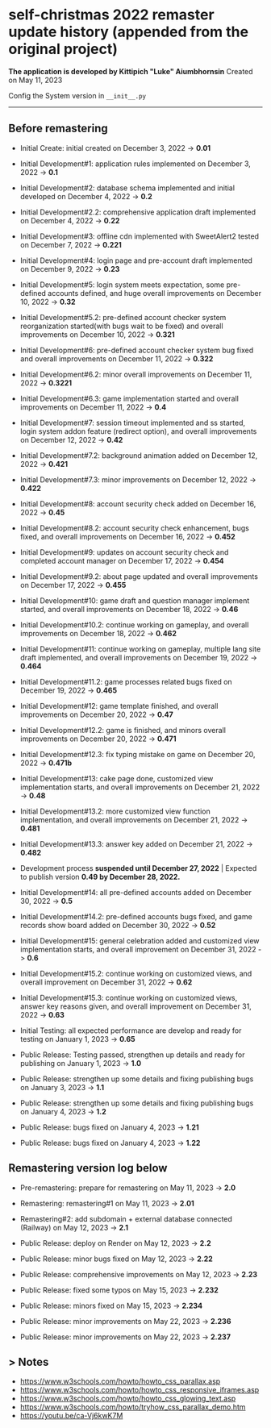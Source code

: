 # self-christmas 2022 remaster update history (appended from the original project)

**The application is developed by Kittipich "Luke" Aiumbhornsin**
Created on May 11, 2023

Config the System version in `__init__.py`

---

## **Before remastering**

- Initial Create: initial created on December 3, 2022 -> **0.01**

- Initial Development#1: application rules implemented on December 3, 2022 -> **0.1**

- Initial Development#2: database schema implemented and initial developed on December 4, 2022 -> **0.2**

- Initial Development#2.2: comprehensive application draft implemented on December 4, 2022 -> **0.22**

- Initial Development#3: offline cdn implemented with SweetAlert2 tested on December 7, 2022 -> **0.221**

- Initial Development#4: login page and pre-account draft implemented on December 9, 2022 -> **0.23**

- Initial Development#5: login system meets expectation, some pre-defined accounts defined, and huge overall improvements on December 10, 2022 -> **0.32**

- Initial Development#5.2: pre-defined account checker system reorganization started(with bugs wait to be fixed) and overall improvements on December 10, 2022 -> **0.321**

- Initial Development#6: pre-defined account checker system bug fixed and overall improvements on December 11, 2022 -> **0.322**

- Initial Development#6.2: minor overall improvements on December 11, 2022 -> **0.3221**

- Initial Development#6.3: game implementation started and overall improvements on December 11, 2022 -> **0.4**

- Initial Development#7: session timeout implemented and ss started, login system addon feature (redirect option), and overall improvements on December 12, 2022 -> **0.42**

- Initial Development#7.2: background animation added on December 12, 2022 -> **0.421**

- Initial Development#7.3: minor improvements on December 12, 2022 -> **0.422**

- Initial Development#8: account security check added on December 16, 2022 -> **0.45**

- Initial Development#8.2: account security check enhancement, bugs fixed, and overall improvements on December 16, 2022 -> **0.452**

- Initial Development#9: updates on account security check and completed account manager on December 17, 2022 -> **0.454**

- Initial Development#9.2: about page updated and overall improvements on December 17, 2022 -> **0.455**

- Initial Development#10: game draft and question manager implement started, and overall improvements on December 18, 2022 -> **0.46**

- Initial Development#10.2: continue working on gameplay, and overall improvements on December 18, 2022 -> **0.462**

- Initial Development#11: continue working on gameplay, multiple lang site draft implemented, and overall improvements on December 19, 2022 -> **0.464**

- Initial Development#11.2: game processes related bugs fixed on December 19, 2022 -> **0.465**

- Initial Development#12: game template finished, and overall improvements on December 20, 2022 -> **0.47**

- Initial Development#12.2: game is finished, and minors overall improvements on December 20, 2022 -> **0.471**

- Initial Development#12.3: fix typing mistake on game on December 20, 2022 -> **0.471b**

- Initial Development#13: cake page done, customized view implementation starts, and overall improvements on December 21, 2022 -> **0.48**

- Initial Development#13.2: more customized view function implementation, and overall improvements on December 21, 2022 -> **0.481**

- Initial Development#13.3: answer key added on December 21, 2022 -> **0.482**

- Development process **suspended until December 27, 2022** | Expected to publish version **0.49 by December 28, 2022.**

- Initial Development#14: all pre-defined accounts added on December 30, 2022 -> **0.5**

- Initial Development#14.2: pre-defined accounts bugs fixed, and game records show board added on December 30, 2022 -> **0.52**

- Initial Development#15: general celebration added and customized view implementation starts, and overall improvement on December 31, 2022 -> **0.6**

- Initial Development#15.2: continue working on customized views, and overall improvement on December 31, 2022 -> **0.62**

- Initial Development#15.3: continue working on customized views, answer key reasons given, and overall improvement on December 31, 2022 -> **0.63**

- Initial Testing: all expected performance are develop and ready for testing on January 1, 2023 -> **0.65**

- Public Release: Testing passed, strengthen up details and ready for publishing on January 1, 2023 -> **1.0**

- Public Release: strengthen up some details and fixing publishing bugs on January 3, 2023 -> **1.1**

- Public Release: strengthen up some details and fixing publishing bugs on January 4, 2023 -> **1.2**

- Public Release: bugs fixed on January 4, 2023 -> **1.21**

- Public Release: bugs fixed on January 4, 2023 -> **1.22**

## **Remastering version log below**

- Pre-remastering: prepare for remastering on May 11, 2023 -> **2.0**

- Remastering: remastering#1 on May 11, 2023 -> **2.01**

- Remastering#2: add subdomain + external database connected (Railway) on May 12, 2023 -> **2.1**

- Public Release: deploy on Render on May 12, 2023 -> **2.2**

- Public Release: minor bugs fixed on May 12, 2023 -> **2.22**

- Public Release: comprehensive improvements on May 12, 2023 -> **2.23**

- Public Release: fixed some typos on May 15, 2023 -> **2.232**

- Public Release: minors fixed on May 15, 2023 -> **2.234**

- Public Release: minor improvements on May 22, 2023 -> **2.236**

- Public Release: minor improvements on May 22, 2023 -> **2.237**

## > Notes

- <https://www.w3schools.com/howto/howto_css_parallax.asp>
- <https://www.w3schools.com/howto/howto_css_responsive_iframes.asp>
- <https://www.w3schools.com/howto/howto_css_glowing_text.asp>
- <https://www.w3schools.com/howto/tryhow_css_parallax_demo.htm>
- <https://youtu.be/ca-Vj6kwK7M>
